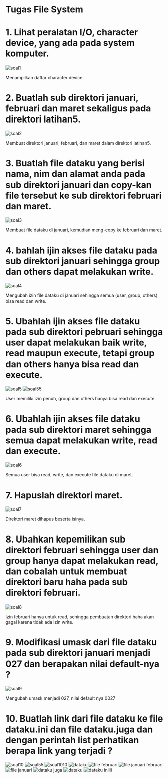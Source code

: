 # Tugas File System

# 1. Lihat peralatan I/O, character device, yang ada pada system komputer. 
![soal1](https://github.com/user-attachments/assets/2b94433d-b11e-4b63-a4be-18dd62808f7b)

Menampilkan daftar character device.

# 2. Buatlah sub direktori januari, februari dan maret sekaligus pada direktori latihan5.  
![soal2](https://github.com/user-attachments/assets/755ecd02-c61e-4ea0-b932-cf26836b1372)

Membuat direktori januari, februari, dan maret dalam direktori latihan5.

# 3. Buatlah file dataku yang berisi nama, nim dan alamat anda pada sub direktori januari dan copy-kan file tersebut ke sub direktori februari dan maret.  
![soal3](https://github.com/user-attachments/assets/3a9d7876-cdbe-4fff-8aae-c69cf35dc52a)

Membuat file dataku di januari, kemudian meng-copy ke februari dan maret.

# 4. bahlah ijin akses file dataku pada sub direktori januari sehingga group dan others dapat melakukan write.
![soal4](https://github.com/user-attachments/assets/ea2d08c9-1b43-4af3-bca4-ea1a9f532521)

Mengubah izin file dataku di januari sehingga semua (user, group, others) bisa read dan write.

# 5. Ubahlah ijin akses file dataku pada sub direktori pebruari sehingga user dapat melakukan baik write, read maupun execute, tetapi group dan others hanya bisa read dan execute.  
![soal5](https://github.com/user-attachments/assets/9bc044f7-e812-448d-bca3-cb75db8ecbef)
![soal55](https://github.com/user-attachments/assets/5a7fb930-9585-44c4-a95b-38da0337bc44)

User memiliki izin penuh, group dan others hanya bisa read dan execute.

# 6. Ubahlah ijin akses file dataku pada sub direktori maret sehingga semua dapat melakukan write, read dan execute.  
![soal6](https://github.com/user-attachments/assets/34d5bdfe-45df-4aa4-b201-bdfa4835be3b)

Semua user bisa read, write, dan execute file dataku di maret.

# 7. Hapuslah direktori maret. 
![soal7](https://github.com/user-attachments/assets/9dd6a1be-4802-4294-9565-0893b153b534)

Direktori maret dihapus beserta isinya.

# 8. Ubahkan kepemilikan sub direktori februari sehingga user dan group hanya dapat melakukan read, dan cobalah untuk membuat direktori baru haha pada sub direktori februari. 
![soal8](https://github.com/user-attachments/assets/7778ad92-5f4e-4819-be24-8d236daec2e3)

Izin februari hanya untuk read, sehingga pembuatan direktori haha akan gagal karena tidak ada izin write.

# 9. Modifikasi umask dari file dataku pada sub direktori januari menjadi 027 dan berapakan nilai default-nya ?  
![soal9](https://github.com/user-attachments/assets/82aa311e-3d18-45de-b84b-3ff0cc55679d)

Mengubah umask menjadi 027, nilai default nya 0027

# 10. Buatlah link dari file dataku ke file dataku.ini dan file dataku.juga dan dengan perintah list perhatikan berapa link yang terjadi ?
![soal10](https://github.com/user-attachments/assets/bece11c8-eb9d-4cbb-813e-685a66e61923)
![soal55](https://github.com/user-attachments/assets/5a7fb930-9585-44c4-a95b-38da0337bc44)
![soal1010](https://github.com/user-attachments/assets/ebbfd948-21e2-4779-b18b-2f85f00af8e2)
![dataku](https://github.com/user-attachments/assets/b7fe2fa6-7225-45df-b8fb-17b16227cdfa)
![file februari](https://github.com/user-attachments/assets/78f8784c-9b40-4044-a969-dc0572251006)
![file januari februari](https://github.com/user-attachments/assets/856ca705-e937-4a37-a9e0-dca309bf342b)
![file januari](https://github.com/user-attachments/assets/7ec347fd-5a50-4bf5-b44c-e6cd4be6a839)
![dataku juga](https://github.com/user-attachments/assets/ba530588-9997-433a-9a50-b40e6d19b3fd)
![dataku](https://github.com/user-attachments/assets/99313b3e-0801-4d95-917d-9e3ed044a871)
![dataku iniiii](https://github.com/user-attachments/assets/fd1c1725-b465-4ee9-9da6-5f084fc392ce)
